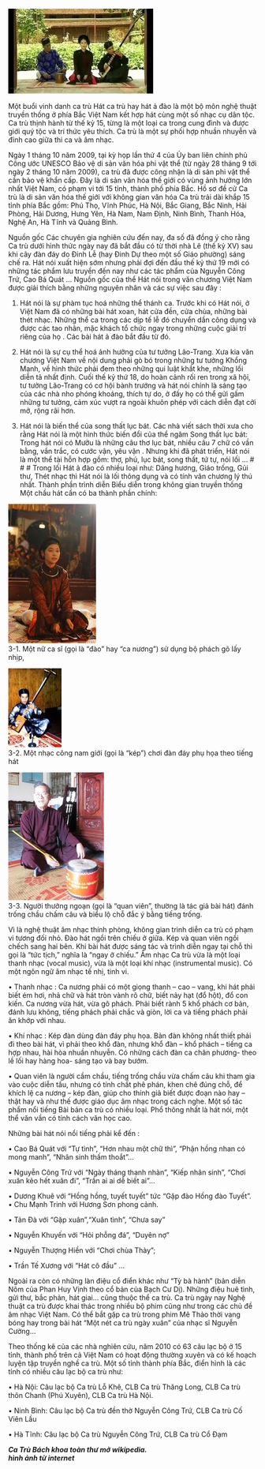 <!--
title: Hát Ca Trù
author:  Nguyễn Tích Kỳ
status: completed
-->

![](01.jpg)

Một buổi vinh danh ca trù Hát ca trù hay hát ả đào là một bộ môn nghệ thuật truyền thống ở phía Bắc Việt Nam kết hợp hát cùng một số nhạc cụ dân tộc. Ca trù thịnh hành từ thế kỷ 15, từng là một loại ca trong cung đình và được giới quý tộc và trí thức yêu thích. Ca trù là một sự phối hợp nhuần nhuyễn và đỉnh cao giữa thi ca và âm nhạc.

 Ngày 1 tháng 10 năm 2009, tại kỳ họp lần thứ 4 của Ủy ban liên chính phủ Công ước UNESCO Bảo vệ di sản văn hóa phi vật thể (từ ngày 28 tháng 9 tới ngày 2 tháng 10 năm 2009), ca trù đã được công nhận là di sản phi vật thể cần bảo vệ khẩn cấp. Đây là di sản văn hóa thế giới có vùng ảnh hưởng lớn nhất Việt Nam, có phạm vi tới 15 tỉnh, thành phố phía Bắc. Hồ sơ đề cử Ca trù là di sản văn hóa thế giới với không gian văn hóa Ca trù trải dài khắp 15 tỉnh phía Bắc gồm: Phú Thọ, Vĩnh Phúc, Hà Nội, Bắc Giang, Bắc Ninh, Hải Phòng, Hải Dương, Hưng Yên, Hà Nam, Nam Định, Ninh Bình, Thanh Hóa, Nghệ An, Hà Tĩnh và Quảng Bình.

Nguồn gốc Các chuyên gia nghiên cứu đến nay, đa số đã đồng ý cho rằng Ca trù dưới hình thức ngày nay đã bắt đầu có từ thời nhà Lê (thế kỷ XV) sau khi cây đàn đáy do Đinh Lễ (hay Đinh Dự theo một số Giáo phường) sáng chế ra. Hát nói xuất hiện sớm nhưng phải đợi đến đầu thế kỷ thứ 19 mới có những tác phẩm lưu truyền đến nay như các tác phẩm của Nguyễn Công Trứ, Cao Bá Quát … Nguồn gốc của thể Hát nói trong văn chương Việt Nam được giải thích bằng những nguyên nhân và các sự việc sau đây :

1. Hát nói là sự phàm tục hoá những thể thánh ca. Trước khi có Hát nói, ở Việt Nam đã có những bài hát xoan, hát cửa đền, cửa chùa, những bài thét nhạc. Những thể ca trong các dịp tế lễ đó chuyển dần công dụng và được các tao nhân, mặc khách tổ chức ngay trong những cuộc giải trí riêng của họ . Các bài hát ả đào bắt đầu từ đó.

2. Hát nói là sự cụ thể hoá ảnh hưởng của tư tưởng Lão-Trang. Xưa kia văn chương Việt Nam về nội dung phải gò bó trong những tư tưởng Khổng Mạnh, về hình thức phải đem theo những qui luật khắt khe, những lối diễn tả nhất định. Cuối thế kỷ thứ 18, do hoàn cảnh rối ren trong xã hội, tư tưởng Lão-Trang có cơ hội bành trướng và hát nói chính là sáng tạo của các nhà nho phóng khoáng, thích tự do, ở đấy họ có thể gửi gấm những tư tưởng, cảm xúc vượt ra ngoài khuôn phép với cách diễn đạt cởi mở, rộng rãi hơn.

3. Hát nói là biến thể của song thất lục bát. Các nhà viết sách thời xưa cho rằng Hát nói là một hình thức biến đổi của thể ngâm Song thất lục bát: Trong hát nói có Mưỡu là những câu thơ lục bát, nhiều câu 7 chữ có vần bằng, vần trắc, có cước vận, yêu vận . Nhưng khi đã phát triển, Hát nói là một thể tài hỗn hợp gồm: thơ, phú, lục bát, song thất, tứ tự, nói lối … # # # Trong lối Hát ả đào có nhiều loại như: Dâng hương, Giáo trống, Gủi thư, Thét nhạc thì Hát nói là lối thông dụng và có tính văn chương lý thú nhất. Thành phần trình diễn Biểu diễn trong không gian truyền thống Một chầu hát cần có ba thành phần chính:

![](02.jpg)  
3-1. Một nữ ca sĩ (gọi là “đào” hay “ca nương”) sử dụng bộ phách gõ lấy nhịp,



![](03.jpg)   
3-2. Một nhạc công nam giới (gọi là “kép”) chơi đàn đáy phụ họa theo tiếng hát


![](04.jpg)  
3-3. Người thưởng ngoạn (gọi là “quan viên”, thường là tác giả bài hát) đánh trống chầu chấm câu và biểu lộ chỗ đắc ý bằng tiếng trống.


Vì là nghệ thuật âm nhạc thính phòng, không gian trình diễn ca trù có phạm vi tương đối nhỏ. Đào hát ngồi trên chiếu ở giữa. Kép và quan viên ngồi chếch sang hai bên. Khi bài hát được sáng tác và trình diễn ngay tại chỗ thì gọi là “tức tịch,” nghĩa là “ngay ở chiếu.” Âm nhạc Ca trù vừa là một loại thanh nhạc (vocal music), vừa là một loại khí nhạc (instrumental music). Có một ngôn ngữ âm nhạc tế nhị, tinh vi.

• Thanh nhạc : Ca nương phải có một giọng thanh – cao – vang, khi hát phải biết ém hơi, nhả chữ và hát tròn vành rõ chữ, biết nảy hạt (đổ hột), đổ con kiến. Ca nương vừa hát, vừa gõ phách. Phải biết rành 5 khổ phách cơ bản, đánh lưu không, tiếng phách phải chắc và giòn, lời ca và tiếng phách phải ăn khớp với nhau.

• Khí nhạc : Kép đàn dùng đàn đáy phụ họa. Bản đàn không nhất thiết phải đi theo bài hát, vì phải theo khổ đàn, nhưng khổ đàn – khổ phách – tiếng ca hợp nhau, hài hòa nhuần nhuyễn. Có những cách đàn ca chân phương- theo lề lối hay hàng hoa- sáng tạo và bay bướm.

• Quan viên là người cầm chầu, tiếng trống chầu vừa chấm câu khi tham gia vào cuộc diễn tấu, nhưng có tính chất phê phán, khen chê đúng chỗ, để khích lệ ca nương – kép đàn, giúp cho thính giả biết được đoạn nào hay – thật hay và như thế được giáo dục âm nhạc trong cách nghe. Một số tác phẩm nổi tiếng Bài bản ca trù có nhiều loại. Phổ thông nhất là hát nói, một thể văn vần có tính cách văn học cao.

Những bài hát nói nổi tiếng phải kể đến :

• Cao Bá Quát với “Tự tình”, “Hơn nhau một chữ thì”, “Phận hồng nhan có mong manh”, “Nhân sinh thấm thoắt”…

• Nguyễn Công Trứ với “Ngày tháng thanh nhàn”, “Kiếp nhân sinh”, “Chơi xuân kẻo hết xuân đi”, “Trần ai ai dễ biết ai”…

• Dương Khuê với “Hồng hồng, tuyết tuyết” tức “Gặp đào Hồng đào Tuyết”. • Chu Mạnh Trinh với Hương Sơn phong cảnh.

• Tản Đà với “Gặp xuân”,“Xuân tình”, “Chưa say”

• Nguyễn Khuyến với “Hỏi phỗng đá”, “Duyên nợ”

• Nguyễn Thượng Hiền với “Chơi chùa Thày”;

• Trần Tế Xương với “Hát cô đầu” …

Ngoài ra còn có những làn điệu cổ điển khác như “Tỳ bà hành” (bản diễn Nôm của Phan Huy Vịnh theo cổ bản của Bạch Cư Dị). Những điệu huê tình, gửi thư, bắc phản, hát giai… cũng thuộc thể ca trù. Ca trù ngày nay Nghệ thuật ca trù được khai thác trong nhiều bộ phim cũng như trong các chủ đề âm nhạc Việt Nam. Có thể bắt gặp ca trù trong phim Mê Thảo thời vang bóng hay trong bài hát “Một nét ca trù ngày xuân” của nhạc sĩ Nguyễn Cường…

Theo thống kê của các nhà nghiên cứu, năm 2010 có 63 câu lạc bộ ở 15 tỉnh, thành phố trên cả Việt Nam có hoạt động thường xuyên và có kế hoạch luyện tập truyền nghề ca trù. Một số tỉnh thành phía Bắc, điển hình là các tỉnh có nhiều câu lạc bộ ca trù như:

• Hà Nội: Câu lạc bộ Ca trù Lỗ Khê, CLB Ca trù Thăng Long, CLB Ca trù thôn Chanh (Phú Xuyên), CLB Ca trù Hà Nội.

• Ninh Bình: Câu lạc bộ Ca trù đền thờ Nguyễn Công Trứ, CLB Ca trù Cố Viên Lầu

• Hà Tĩnh: Câu lạc bộ Ca trù Nguyễn Công Trứ, CLB Ca trù Cổ Đạm

***Ca Trù Bách khoa toàn thư mở wikipedia.***   
***hình ảnh từ internet***








